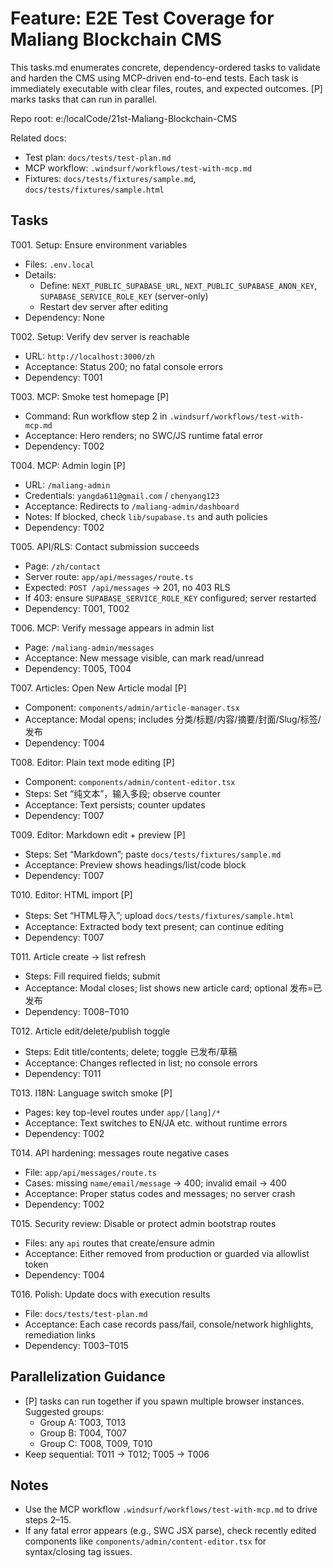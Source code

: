 # Feature: E2E Test Coverage for Maliang Blockchain CMS

This tasks.md enumerates concrete, dependency-ordered tasks to validate and harden the CMS using MCP-driven end-to-end tests. Each task is immediately executable with clear files, routes, and expected outcomes. [P] marks tasks that can run in parallel.

Repo root: e:/localCode/21st-Maliang-Blockchain-CMS

Related docs:
- Test plan: `docs/tests/test-plan.md`
- MCP workflow: `.windsurf/workflows/test-with-mcp.md`
- Fixtures: `docs/tests/fixtures/sample.md`, `docs/tests/fixtures/sample.html`

## Tasks

T001. Setup: Ensure environment variables
- Files: `.env.local`
- Details:
  - Define: `NEXT_PUBLIC_SUPABASE_URL`, `NEXT_PUBLIC_SUPABASE_ANON_KEY`, `SUPABASE_SERVICE_ROLE_KEY` (server-only)
  - Restart dev server after editing
- Dependency: None

T002. Setup: Verify dev server is reachable
- URL: `http://localhost:3000/zh`
- Acceptance: Status 200; no fatal console errors
- Dependency: T001

T003. MCP: Smoke test homepage [P]
- Command: Run workflow step 2 in `.windsurf/workflows/test-with-mcp.md`
- Acceptance: Hero renders; no SWC/JS runtime fatal error
- Dependency: T002

T004. MCP: Admin login [P]
- URL: `/maliang-admin`
- Credentials: `yangda611@gmail.com` / `chenyang123`
- Acceptance: Redirects to `/maliang-admin/dashboard`
- Notes: If blocked, check `lib/supabase.ts` and auth policies
- Dependency: T002

T005. API/RLS: Contact submission succeeds
- Page: `/zh/contact`
- Server route: `app/api/messages/route.ts`
- Expected: `POST /api/messages` → 201, no 403 RLS
- If 403: ensure `SUPABASE_SERVICE_ROLE_KEY` configured; server restarted
- Dependency: T001, T002

T006. MCP: Verify message appears in admin list
- Page: `/maliang-admin/messages`
- Acceptance: New message visible, can mark read/unread
- Dependency: T005, T004

T007. Articles: Open New Article modal [P]
- Component: `components/admin/article-manager.tsx`
- Acceptance: Modal opens; includes 分类/标题/内容/摘要/封面/Slug/标签/发布
- Dependency: T004

T008. Editor: Plain text mode editing [P]
- Component: `components/admin/content-editor.tsx`
- Steps: Set “纯文本”，输入多段; observe counter
- Acceptance: Text persists; counter updates
- Dependency: T007

T009. Editor: Markdown edit + preview [P]
- Steps: Set “Markdown”; paste `docs/tests/fixtures/sample.md`
- Acceptance: Preview shows headings/list/code block
- Dependency: T007

T010. Editor: HTML import [P]
- Steps: Set “HTML导入”; upload `docs/tests/fixtures/sample.html`
- Acceptance: Extracted body text present; can continue editing
- Dependency: T007

T011. Article create → list refresh
- Steps: Fill required fields; submit
- Acceptance: Modal closes; list shows new article card; optional 发布=已发布
- Dependency: T008–T010

T012. Article edit/delete/publish toggle
- Steps: Edit title/contents; delete; toggle 已发布/草稿
- Acceptance: Changes reflected in list; no console errors
- Dependency: T011

T013. I18N: Language switch smoke [P]
- Pages: key top-level routes under `app/[lang]/*`
- Acceptance: Text switches to EN/JA etc. without runtime errors
- Dependency: T002

T014. API hardening: messages route negative cases
- File: `app/api/messages/route.ts`
- Cases: missing `name/email/message` → 400; invalid email → 400
- Acceptance: Proper status codes and messages; no server crash
- Dependency: T002

T015. Security review: Disable or protect admin bootstrap routes
- Files: any `api` routes that create/ensure admin
- Acceptance: Either removed from production or guarded via allowlist token
- Dependency: T004

T016. Polish: Update docs with execution results
- File: `docs/tests/test-plan.md`
- Acceptance: Each case records pass/fail, console/network highlights, remediation links
- Dependency: T003–T015

## Parallelization Guidance
- [P] tasks can run together if you spawn multiple browser instances. Suggested groups:
  - Group A: T003, T013
  - Group B: T004, T007
  - Group C: T008, T009, T010
- Keep sequential: T011 → T012; T005 → T006

## Notes
- Use the MCP workflow `.windsurf/workflows/test-with-mcp.md` to drive steps 2–15.
- If any fatal error appears (e.g., SWC JSX parse), check recently edited components like `components/admin/content-editor.tsx` for syntax/closing tag issues.
